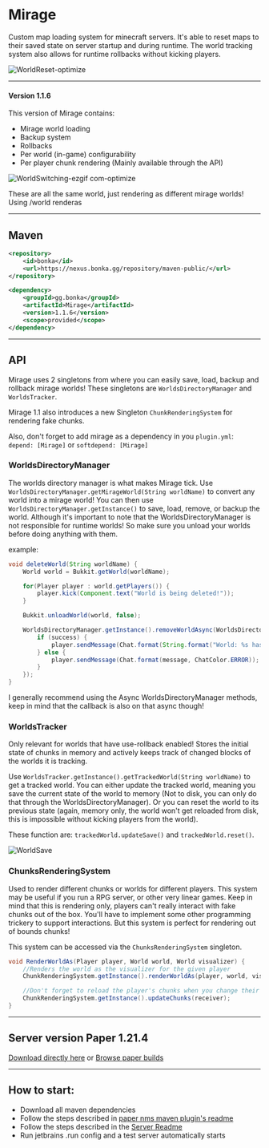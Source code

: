 # Mirage

Custom map loading system for minecraft servers.
It's able to reset maps to their saved state on server startup and during runtime.
The world tracking system also allows for runtime rollbacks without kicking players.

![WorldReset-optimize](https://github.com/user-attachments/assets/35efe830-a17c-4dc8-9181-56f070bf9401)

---

#### Version 1.1.6
This version of Mirage contains:
- Mirage world loading
- Backup system
- Rollbacks
- Per world (in-game) configurability
- Per player chunk rendering (Mainly available through the API)

![WorldSwitching-ezgif com-optimize](https://github.com/user-attachments/assets/b2a496a7-3b4b-4d18-8eb5-2f7d5fd5ea2a)

These are all the same world, just rendering as different mirage worlds! Using /world renderas <name> <world> <visualizer>

---

## Maven

```xml
<repository>
    <id>bonka</id>
    <url>https://nexus.bonka.gg/repository/maven-public/</url>
</repository>
```

```xml
<dependency>
    <groupId>gg.bonka</groupId>
    <artifactId>Mirage</artifactId>
    <version>1.1.6</version>
    <scope>provided</scope>
</dependency>
```

---

## API

Mirage uses 2 singletons from where you can easily save, load, backup and rollback mirage worlds!
These singletons are `WorldsDirectoryManager` and `WorldsTracker`.

Mirage 1.1 also introduces a new Singleton `ChunkRenderingSystem` for rendering fake chunks.

Also, don't forget to add mirage as a dependency in you `plugin.yml`:<br>
`depend: [Mirage]` or `softdepend: [Mirage]`

### WorldsDirectoryManager

The worlds directory manager is what makes Mirage tick.
Use `WorldsDirectoryManager.getMirageWorld(String worldName)` to convert any world into a mirage world!
You can then use `WorldsDirectoryManager.getInstance()` to save, load, remove, or backup the world.
Although it's important to note that the WorldsDirectoryManager is not responsible for runtime worlds!
So make sure you unload your worlds before doing anything with them.

example: 
```java
void deleteWorld(String worldName) {
    World world = Bukkit.getWorld(worldName);

    for(Player player : world.getPlayers()) {
        player.kick(Component.text("World is being deleted!"));
    }

    Bukkit.unloadWorld(world, false);

    WorldsDirectoryManager.getInstance().removeWorldAsync(WorldsDirectoryManager.getMirageWorld(worldName), (success, message) -> {
        if (success) {
            player.sendMessage(Chat.format(String.format("World: %s has been removed successfully!", worldName), ChatColor.SUCCESS));
        } else {
            player.sendMessage(Chat.format(message, ChatColor.ERROR));
        }
    });
}
```

I generally recommend using the Async WorldsDirectoryManager methods, keep in mind that the callback is also on that async though!

### WorldsTracker

Only relevant for worlds that have use-rollback enabled!
Stores the initial state of chunks in memory and actively keeps track of changed blocks of the worlds it is tracking.

Use `WorldsTracker.getInstance().getTrackedWorld(String worldName)` to get a tracked world.
You can either update the tracked world, meaning you save the current state of the world to memory (Not to disk, you can only do that through the WorldsDirectoryManager).
Or you can reset the world to its previous state (again, memory only, the world won't get reloaded from disk, this is impossible without kicking players from the world).

These function are: `trackedWorld.updateSave()` and `trackedWorld.reset()`.

![WorldSave](https://github.com/user-attachments/assets/bf5177c4-435f-4ced-88e5-f7dd992fc19c)

### ChunksRenderingSystem

Used to render different chunks or worlds for different players.
This system may be useful if you run a RPG server, or other very linear games.
Keep in mind that this is rendering only, players can't really interact with fake chunks out of the box.
You'll have to implement some other programming trickery to support interactions. 
But this system is perfect for rendering out of bounds chunks!

This system can be accessed via the `ChunksRenderingSystem` singleton.

```java
void RenderWorldAs(Player player, World world, World visualizer) {
    //Renders the world as the visualizer for the given player
    ChunkRenderingSystem.getInstance().renderWorldAs(player, world, visualizer);

    //Don't forget to reload the player's chunks when you change their chunks
    ChunkRenderingSystem.getInstance().updateChunks(receiver);   
}
```

---

## Server version Paper 1.21.4
[Download directly here](https://api.papermc.io/v2/projects/paper/versions/1.21.4/builds/134/downloads/paper-1.21.4-134.jar)
or [Browse paper builds](https://papermc.io/downloads/all)

---

## How to start:
- Download all maven dependencies
- Follow the steps described in [paper nms maven plugin's readme](https://github.com/Alvinn8/paper-nms-maven-plugin)
- Follow the steps described in the [Server Readme](server/README.md)
- Run jetbrains .run config and a test server automatically starts
